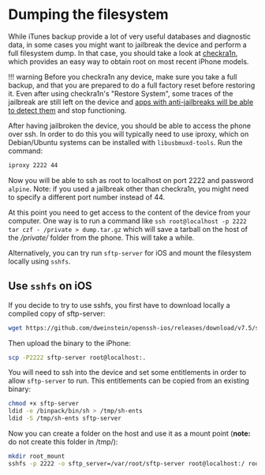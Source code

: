 # Dumping the filesystem

While iTunes backup provide a lot of very useful databases and diagnostic data, in some cases you might want to jailbreak the device and perform a full filesystem dump. In that case, you should take a look at [checkra1n](https://checkra.in/), which provides an easy way to obtain root on most recent iPhone models.

!!! warning
    Before you checkra1n any device, make sure you take a full backup, and that you are prepared to do a full factory reset before restoring it. Even after using checkra1n's "Restore System", some traces of the jailbreak are still left on the device and [apps with anti-jailbreaks will be able to detect them](https://github.com/checkra1n/BugTracker/issues/279) and stop functioning.

After having jailbroken the device, you should be able to access the phone over ssh. In order to do this you will typically need to use iproxy, which on Debian/Ubuntu systems can be installed with `libusbmuxd-tools`. Run the command:

```bash
iproxy 2222 44
```

Now you will be able to ssh as root to localhost on port 2222 and password `alpine`. Note: if you used a jailbreak other than checkra1n, you might need to specify a different port number instead of 44.

At this point you need to get access to the content of the device from your computer. One way is to run a command like `ssh root@localhost -p 2222 tar czf - /private > dump.tar.gz` which will save a tarball on the host of the */private/* folder from the phone. This will take a while.

Alternatively, you can try run `sftp-server` for iOS and mount the filesystem locally using `sshfs`.


## Use `sshfs` on iOS

If you decide to try to use sshfs, you first have to download locally a compiled copy of sftp-server:

```bash
wget https://github.com/dweinstein/openssh-ios/releases/download/v7.5/sftp-server
```

Then upload the binary to the iPhone:

```bash
scp -P2222 sftp-server root@localhost:.
```

You will need to ssh into the device and set some entitlements in order to allow `sftp-server` to run. This entitlements can be copied from an existing binary:

```bash
chmod +x sftp-server
ldid -e /binpack/bin/sh > /tmp/sh-ents
ldid -S /tmp/sh-ents sftp-server
```

Now you can create a folder on the host and use it as a mount point (**note:** do not create this folder in /tmp/):

```bash
mkdir root_mount
sshfs -p 2222 -o sftp_server=/var/root/sftp-server root@localhost:/ root_mount
```
